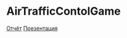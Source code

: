 # AirTrafficContolGame
[Отчёт](https://docs.google.com/document/d/1arFLUWmS9gP1UuaCxyyJHPE_Ioi0gycVjrUghx2hfX0/edit?usp=sharing)
[Презентация](https://docs.google.com/presentation/d/1wXdCFjSIQf5h5ARiMX8hquZmTb7amNwY5MnmaHK0mcE/edit?usp=sharing)
